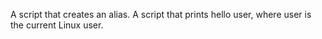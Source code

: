 A script that creates an alias.
A script that prints hello user, where user is the current Linux user.
